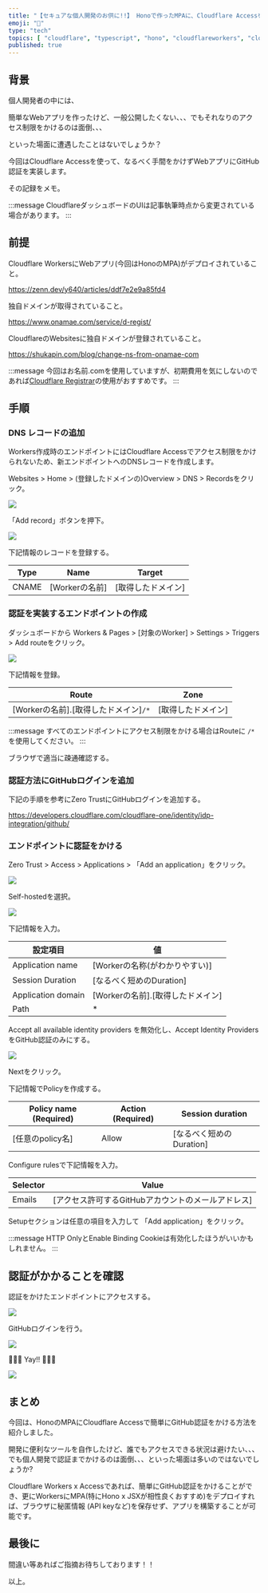 ```yaml
---
title: "【セキュアな個人開発のお供に!!】 Honoで作ったMPAに、Cloudflare Accessを使って簡単に認証をかける"
emoji: "🔐"
type: "tech"
topics: [ "cloudflare", "typescript", "hono", "cloudflareworkers", "cloudflareaccess"]
published: true
---
```


## 背景

個人開発者の中には、

簡単なWebアプリを作ったけど、一般公開したくない、、、でもそれなりのアクセス制限をかけるのは面倒、、、

といった場面に遭遇したことはないでしょうか？

今回はCloudflare Accessを使って、なるべく手間をかけずWebアプリにGitHub認証を実装します。

その記録をメモ。

:::message
CloudflareダッシュボードのUIは記事執筆時点から変更されている場合があります。
:::

## 前提

Cloudflare WorkersにWebアプリ(今回はHonoのMPA)がデプロイされていること。

https://zenn.dev/y640/articles/ddf7e2e9a85fd4

独自ドメインが取得されていること。

https://www.onamae.com/service/d-regist/

CloudflareのWebsitesに独自ドメインが登録されていること。

https://shukapin.com/blog/change-ns-from-onamae-com

:::message
今回はお名前.comを使用していますが、初期費用を気にしないのであれば[Cloudflare Registrar](https://www.cloudflare.com/ja-jp/products/registrar/)の使用がおすすめです。
:::

## 手順

### DNS レコードの追加

Workers作成時のエンドポイントにはCloudflare Accessでアクセス制限をかけられないため、新エンドポイントへのDNSレコードを作成します。

Websites > Home > (登録したドメインの)Overview > DNS > Recordsをクリック。

![](/images/cloudflare-workers-with-cloudflare-access/move-to-dns-records.png)

「Add record」ボタンを押下。

![](/images/cloudflare-workers-with-cloudflare-access/add-dns-records.png)

下記情報のレコードを登録する。

| Type  | Name        | Target     |
|-------|-------------|------------|
| CNAME | [Workerの名前] | [取得したドメイン] |

### 認証を実装するエンドポイントの作成

ダッシュボードから Workers & Pages > [対象のWorker] > Settings > Triggers > Add routeをクリック。

![](/images/cloudflare-workers-with-cloudflare-access/move-to-route.png)

下記情報を登録。

| Route                      | Zone       |
|----------------------------|------------|
| [Workerの名前].[取得したドメイン]`/*` | [取得したドメイン] |

:::message
すべてのエンドポイントにアクセス制限をかける場合はRouteに `/*`を使用してください。
:::

ブラウザで適当に疎通確認する。

### 認証方法にGitHubログインを追加

下記の手順を参考にZero TrustにGitHubログインを追加する。

https://developers.cloudflare.com/cloudflare-one/identity/idp-integration/github/

### エンドポイントに認証をかける

Zero Trust > Access > Applications > 「Add an application」をクリック。

![](/images/cloudflare-workers-with-cloudflare-access/move-to-access-applications.png)

Self-hostedを選択。

![](/images/cloudflare-workers-with-cloudflare-access/select-self-hosted.png)

下記情報を入力。

| 設定項目               | 値                      |
|--------------------|------------------------|
| Application name   | [Workerの名称(がわかりやすい)]   |
| Session Duration   | [なるべく短めのDuration]      |
| Application domain | [Workerの名前].[取得したドメイン] |
| Path               | *                      |


Accept all available identity providers を無効化し、Accept Identity Providers をGitHub認証のみにする。

![](/images/cloudflare-workers-with-cloudflare-access/add-identity-providers.png)

Nextをクリック。

下記情報でPolicyを作成する。

| Policy name (Required) | Action (Required) | Session duration  |
|------------------------|-------------------|-------------------|
| [任意のpolicy名]           | Allow             | [なるべく短めのDuration] |

Configure rulesで下記情報を入力。

| Selector | Value                         |
|----------|-------------------------------|
| Emails   | [アクセス許可するGitHubアカウントのメールアドレス] |

Setupセクションは任意の項目を入力して 「Add application」をクリック。

:::message
HTTP OnlyとEnable Binding Cookieは有効化したほうがいいかもしれません。
:::

## 認証がかかることを確認

認証をかけたエンドポイントにアクセスする。

![](/images/cloudflare-workers-with-cloudflare-access/signin-access.png)

GitHubログインを行う。

![](/images/cloudflare-workers-with-cloudflare-access/signin-with-github.png)

🎉🎉🎉 Yay!! 🎉🎉🎉

![](/images/cloudflare-workers-with-cloudflare-access/logined.png)

## まとめ

今回は、HonoのMPAにCloudflare Accessで簡単にGitHub認証をかける方法を紹介しました。

開発に便利なツールを自作したけど、誰でもアクセスできる状況は避けたい、、、でも個人開発で認証までかけるのは面倒、、、といった場面は多いのではないでしょうか?

Cloudflare Workers x Accessであれば、簡単にGitHub認証をかけることができ、更にWorkersにMPA(特にHono x JSXが相性良くおすすめ)をデプロイすれば、ブラウザに秘匿情報 (API keyなど)を保存せず、アプリを構築することが可能です。

## 最後に

間違い等あればご指摘お待ちしております！！

以上。